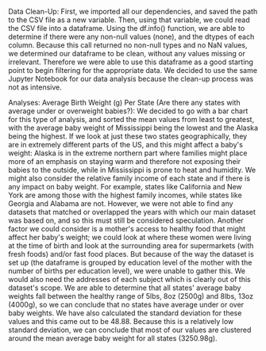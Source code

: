 Data Clean-Up:
First, we imported all our dependencies, and saved the path to the CSV file as a new variable. Then, using that variable, we could read the CSV file into a dataframe. Using the df.info() function, we are able to determine if there were any non-null values (none), and the dtypes of each column. Because this call returned no non-null types and no NaN values, we determined our dataframe to be clean, without any values missing or irrelevant. Therefore we were able to use this dataframe as a good starting point to begin filtering for the appropriate data. 
We decided to use the same Jupyter Notebook for our data analysis because the clean-up process was not as intensive.

Analyses:
Average Birth Weight (g) Per State (Are there any states with average under or overweight babies?):
We decided to go with a bar chart for this type of analysis, and sorted the mean values from least to greatest, with the average baby weight of Mississippi being the lowest and the Alaska being the highest. 
If we look at just these two states geographically, they are in extremely different parts of the US, and this might affect a baby's weight: Alaska is in the extreme northern part where families might place more of an emphasis on staying warm and therefore not exposing their babies to the outside, while in Mississippi is prone to heat and humidity. 
We might also consider the relative family income of each state and if there is any impact on baby weight. For example, states like California and New York are among those with the highest family incomes, while states like Georgia and Alabama are not. However, we were not able to find any datasets that matched or overlapped the years with which our main dataset was based on, and so this must still be considered speculation. 
Another factor we could consider is a mother's access to healthy food that might affect her baby's weight; we could look at where these women were living at the time of birth and look at the surrounding area for supermarkets (with fresh foods) and/or fast food places. But because of the way the dataset is set up (the dataframe is grouped by education level of the mother with the number of births per education level), we were unable to gather this. We would also need the addresses of each subject which is clearly out of this dataset's scope.
We are able to determine that all states' average baby weights fall between the healthy range of 5lbs, 8oz (2500g) and 8lbs, 13oz (4000g), so we can conclude that no states have average under or over baby weights.
We have also calculated the standard deviation for these values and this came out to be 48.88. Because this is a relatively low standard deviation, we can conclude that most of our values are clustered around the mean average baby weight for all states (3250.98g).